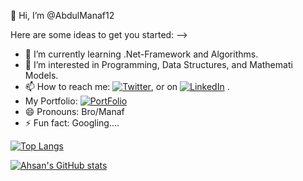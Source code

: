 
👋 Hi, I’m @AbdulManaf12

Here are some ideas to get you started:
-->
- 🌱 I’m currently learning .Net-Framework and Algorithms.
- 👀 I’m interested in Programming, Data Structures, and Mathemati Models.
- 📫 How to reach me: [![Twitter][1.2]][1], or on [![LinkedIn][2.2]][2] .
- My Portfolio: [![PortFolio][3.1]][3]
- 😄 Pronouns: Bro/Manaf
- ⚡ Fun fact: Googling....



[![Top Langs](https://github-readme-stats.vercel.app/api/top-langs/?username=AbdulManaf12&layout=compact)](https://github.com/AbdulManaf12/github-readme-stats)


[![Ahsan's GitHub stats](https://github-readme-stats.vercel.app/api?username=AbdulManaf12)](https://github.com/AbdulManaf12/github-readme-stats)






<!-- Icons -->

[1.2]: https://img.icons8.com/color/24/000000/twitter--v2.png
[2.2]: https://img.icons8.com/color/24/000000/linkedin.png
[3.1]: https://img.icons8.com/external-flatart-icons-flat-flatarticons/24/000000/external-portfolio-contact-flatart-icons-flat-flatarticons.png


<!-- Links to your social media accounts -->
[1]: https://twitter.com/Abdul1Manaf
[2]: https://www.linkedin.com/in/abdul-manaf-6493a3188
[3]: https://abdulmanaf12.github.io/
